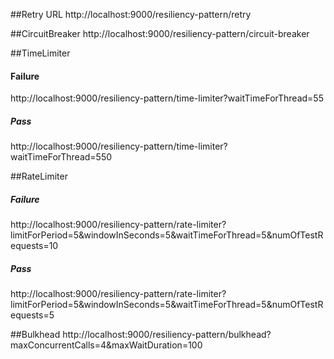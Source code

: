 ##Retry
URL
http://localhost:9000/resiliency-pattern/retry

##CircuitBreaker
http://localhost:9000/resiliency-pattern/circuit-breaker

##TimeLimiter
#### Failure
http://localhost:9000/resiliency-pattern/time-limiter?waitTimeForThread=55
##### Pass
http://localhost:9000/resiliency-pattern/time-limiter?waitTimeForThread=550

##RateLimiter
##### Failure
http://localhost:9000/resiliency-pattern/rate-limiter?limitForPeriod=5&windowInSeconds=5&waitTimeForThread=5&numOfTestRequests=10
 
##### Pass
http://localhost:9000/resiliency-pattern/rate-limiter?limitForPeriod=5&windowInSeconds=5&waitTimeForThread=5&numOfTestRequests=5

##Bulkhead
http://localhost:9000/resiliency-pattern/bulkhead?maxConcurrentCalls=4&maxWaitDuration=100
